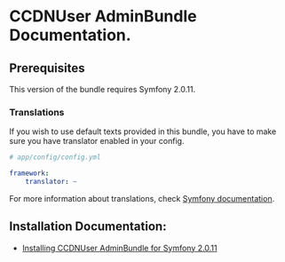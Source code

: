 CCDNUser AdminBundle Documentation.
===================================

## Prerequisites

This version of the bundle requires Symfony 2.0.11. 

### Translations

If you wish to use default texts provided in this bundle, you have to make sure you have translator enabled in your config.

``` yaml
# app/config/config.yml

framework:
    translator: ~
```

For more information about translations, check [Symfony documentation](http://symfony.com/doc/current/book/translation.html).

## Installation Documentation:

- [Installing CCDNUser AdminBundle for Symfony 2.0.11](http://github.com/codeconsortium/CCDNUserAdminBundle/blob/master/Resources/doc/Install.md)